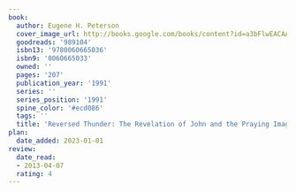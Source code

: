 ```yaml
---
book:
  author: Eugene H. Peterson
  cover_image_url: http://books.google.com/books/content?id=a3bFlwEACAAJ&printsec=frontcover&img=1&zoom=1&source=gbs_api
  goodreads: '989104'
  isbn13: '9780060665036'
  isbn9: '0060665033'
  owned: ''
  pages: '207'
  publication_year: '1991'
  series: ''
  series_position: '1991'
  spine_color: '#ecd086'
  tags: ''
  title: 'Reversed Thunder: The Revelation of John and the Praying Imagination'
plan:
  date_added: 2023-01-01
review:
  date_read:
  - 2013-04-07
  rating: 4
---
```

